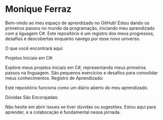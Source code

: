 # Monique Ferraz

Bem-vindo ao meu espaço de aprendizado no GitHub! Estou dando os primeiros passos no mundo da programação, iniciando meu aprendizado com a liguagem C#. Este repositório é um registro dos meus progressos, desafios e descobertas enquanto navego por esse novo universo.

O que você encontrará aqui:

Projetos Iniciais em C#:

Explore meus projetos iniciais em C#, representando meus primeiros passos na linguagem. São pequenos exercícios e desafios para consolidar meus conhecimentos.
Registro de Aprendizado:

Este repositório funciona como um diário aberto do meu aprendizado. 

Dúvidas São Encorajadas:

Não hesite em abrir issues se tiver dúvidas ou sugestões. Estou aqui para aprender, e a colaboração é fundamental nessa jornada.
